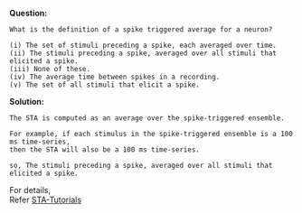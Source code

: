 <b>Question:</b>
```
What is the definition of a spike triggered average for a neuron?

(i) The set of stimuli preceding a spike, each averaged over time.
(ii) The stimuli preceding a spike, averaged over all stimuli that elicited a spike.
(iii) None of these.
(iv) The average time between spikes in a recording.
(v) The set of all stimuli that elicit a spike.
```
<b>Solution:</b>
```
The STA is computed as an average over the spike-triggered ensemble. 

For example, if each stimulus in the spike-triggered ensemble is a 100 ms time-series, 
then the STA will also be a 100 ms time-series.

so, The stimuli preceding a spike, averaged over all stimuli that elicited a spike.
```
For details, <br>
Refer <a href="https://github.com/ashumeow/Computational-NeuroScience/blob/master/Week-2/shared/resources.md">STA-Tutorials</a>
